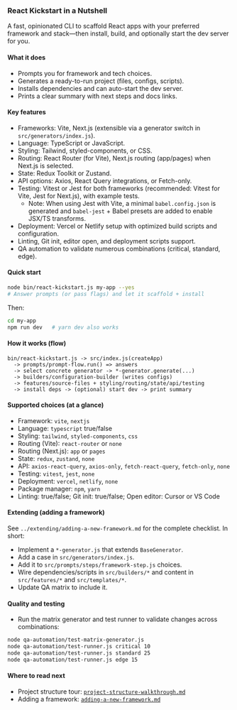 ### React Kickstart in a Nutshell

A fast, opinionated CLI to scaffold React apps with your preferred framework and stack—then install, build, and optionally start the dev server for you.

#### What it does

- Prompts you for framework and tech choices.
- Generates a ready-to-run project (files, configs, scripts).
- Installs dependencies and can auto-start the dev server.
- Prints a clear summary with next steps and docs links.

#### Key features

- Frameworks: Vite, Next.js (extensible via a generator switch in `src/generators/index.js`).
- Language: TypeScript or JavaScript.
- Styling: Tailwind, styled-components, or CSS.
- Routing: React Router (for Vite), Next.js routing (app/pages) when Next.js is selected.
- State: Redux Toolkit or Zustand.
- API options: Axios, React Query integrations, or Fetch-only.
- Testing: Vitest or Jest for both frameworks (recommended: Vitest for Vite, Jest for Next.js), with example tests.
  - Note: When using Jest with Vite, a minimal `babel.config.json` is generated and `babel-jest` + Babel presets are added to enable JSX/TS transforms.
- Deployment: Vercel or Netlify setup with optimized build scripts and configuration.
- Linting, Git init, editor open, and deployment scripts support.
- QA automation to validate numerous combinations (critical, standard, edge).

#### Quick start

```bash
node bin/react-kickstart.js my-app --yes
# Answer prompts (or pass flags) and let it scaffold + install
```

Then:

```bash
cd my-app
npm run dev   # yarn dev also works
```

#### How it works (flow)

```text
bin/react-kickstart.js -> src/index.js(createApp)
  -> prompts/prompt-flow.run() => answers
  -> select concrete generator -> *-generator.generate(...)
  -> builders/configuration-builder (writes configs)
  -> features/source-files + styling/routing/state/api/testing
  -> install deps -> (optional) start dev -> print summary
```

#### Supported choices (at a glance)

- Framework: `vite`, `nextjs`
- Language: `typescript` true/false
- Styling: `tailwind`, `styled-components`, `css`
- Routing (Vite): `react-router` or `none`
- Routing (Next.js): `app` or `pages`
- State: `redux`, `zustand`, `none`
- API: `axios-react-query`, `axios-only`, `fetch-react-query`, `fetch-only`, `none`
- Testing: `vitest`, `jest`, `none`
- Deployment: `vercel`, `netlify`, `none`
- Package manager: `npm`, `yarn`
- Linting: true/false; Git init: true/false; Open editor: Cursor or VS Code

#### Extending (adding a framework)

See `../extending/adding-a-new-framework.md` for the complete checklist. In short:

- Implement a `*-generator.js` that extends `BaseGenerator`.
- Add a case in `src/generators/index.js`.
- Add it to `src/prompts/steps/framework-step.js` choices.
- Wire dependencies/scripts in `src/builders/*` and content in `src/features/*` and `src/templates/*`.
- Update QA matrix to include it.

#### Quality and testing

- Run the matrix generator and test runner to validate changes across combinations:

```bash
node qa-automation/test-matrix-generator.js
node qa-automation/test-runner.js critical 10
node qa-automation/test-runner.js standard 25
node qa-automation/test-runner.js edge 15
```

#### Where to read next

- Project structure tour: [`project-structure-walkthrough.md`](./project-structure-walkthrough.md)
- Adding a framework: [`adding-a-new-framework.md`](../extending/adding-a-new-framework.md)
